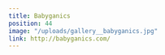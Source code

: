 ```yaml
---
title: Babyganics
position: 44
image: "/uploads/gallery__babyganics.jpg"
link: http://babyganics.com/
---
```


